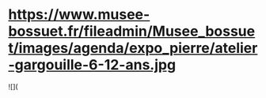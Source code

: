 # https://www.musee-bossuet.fr/fileadmin/Musee_bossuet/images/agenda/expo_pierre/atelier-gargouille-6-12-ans.jpg

![](
